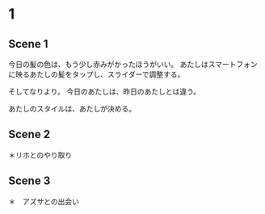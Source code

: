 # 1

## Scene 1

今日の髪の色は、もう少し赤みがかったほうがいい。
あたしはスマートフォンに映るあたしの髪をタップし、スライダーで調整する。

そしてなりより。
今日のあたしは、昨日のあたしとは違う。







あたしのスタイルは、あたしが決める。

## Scene 2

＊リホとのやり取り

## Scene 3

＊　アズサとの出会い

<!--stackedit_data:
eyJoaXN0b3J5IjpbMTEyMTQyMjYxOSwtMTY2NzYwMDUyMSwtMT
EyNDAwODkxOF19
-->